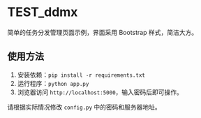 # TEST_ddmx

简单的任务分发管理页面示例，界面采用 Bootstrap 样式，简洁大方。

## 使用方法

1. 安装依赖：`pip install -r requirements.txt`
2. 运行程序：`python app.py`
3. 浏览器访问 `http://localhost:5000`，输入密码后即可操作。

请根据实际情况修改 `config.py` 中的密码和服务器地址。
